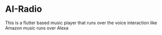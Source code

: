 # AI-Radio
This is a flutter based music player that runs over the voice interaction like Amazon music runs over Alexa
